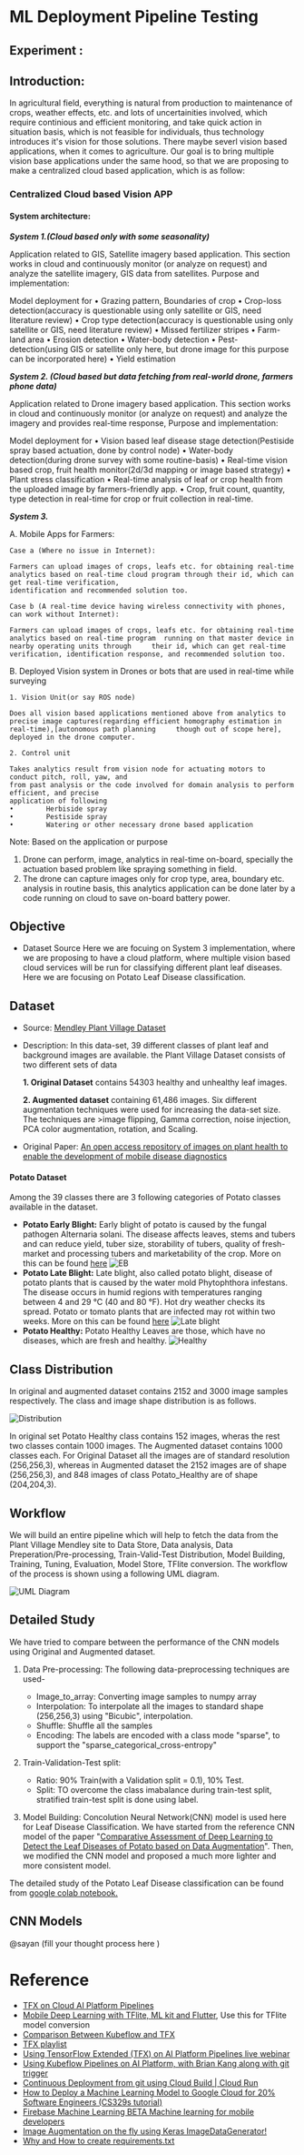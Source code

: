 # ML Deployment Pipeline Testing
## Experiment : 

## **Introduction:**

In agricultural field, everything is natural from production to maintenance of crops, weather effects, etc. and lots of uncertainities involved, which require continious and efficient monitoring, and take quick action in situation basis, which is not feasible for individuals, thus technology introduces it's vision for those solutions. There maybe severl vision based applications, when it comes to agriculture. Our goal is to bring multiple vision base applications under the same hood, so that we are proposing to make a centralized cloud based application, which is as follow:

### Centralized Cloud based Vision APP

#### System architecture:

***System 1.(Cloud based only with some seasonality)***

Application related to GIS, Satellite imagery based application. This section works in cloud and continuously monitor (or analyze on request) and analyze the satellite imagery, GIS data from satellites. Purpose and implementation:

Model deployment for 
•        Grazing pattern, Boundaries of crop
•        Crop-loss detection(accuracy is questionable using only satellite or GIS, need literature review)
•        Crop type detection(accuracy is questionable using only satellite or GIS, need literature review)
•        Missed fertilizer stripes
•        Farm-land area
•        Erosion detection
•        Water-body detection
•        Pest-detection(using GIS or satellite only here, but drone image for this purpose can be incorporated here)
•        Yield estimation

***System 2. (Cloud based but data fetching from real-world drone, farmers phone data)*** 

Application related to Drone imagery based application. This section works in cloud and continuously monitor (or analyze on request) and analyze the imagery and provides real-time response, Purpose and implementation:

Model deployment for
•        Vision based leaf disease stage detection(Pestiside spray based actuation, done by control node) 
•        Water-body detection(during drone survey with some routine-basis)
•        Real-time vision based crop, fruit health monitor(2d/3d mapping or image based strategy)
•        Plant stress classification
•        Real-time analysis of leaf or crop health from the uploaded image by farmers-friendly app. 
•        Crop, fruit count, quantity, type detection in real-time for crop or fruit collection in real-time.

***System 3.*** 

A. Mobile Apps for Farmers:

    Case a (Where no issue in Internet): 

    Farmers can upload images of crops, leafs etc. for obtaining real-time analytics based on real-time cloud program through their id, which can get real-time verification, 
    identification and recommended solution too.

    Case b (A real-time device having wireless connectivity with phones, can work without Internet):

    Farmers can upload images of crops, leafs etc. for obtaining real-time analytics based on real-time program  running on that master device in nearby operating units through     their id, which can get real-time verification, identification response, and recommended solution too.

B. Deployed Vision system in Drones or bots that are used in real-time while surveying

    1. Vision Unit(or say ROS node)
    
    Does all vision based applications mentioned above from analytics to precise image captures(regarding efficient homography estimation in real-time),[autonomous path planning     though out of scope here], deployed in the drone computer.
    
    2. Control unit

    Takes analytics result from vision node for actuating motors to conduct pitch, roll, yaw, and 
    from past analysis or the code involved for domain analysis to perform efficient, and precise
    application of following
    •        Herbiside spray
    •        Pestiside spray
    •        Watering or other necessary drone based application
   
   Note: Based on the application or purpose
   
   1. Drone can perform, image, analytics in real-time on-board, specially the actuation 
   based problem like spraying something in field.
   2. The drone can capture images only for crop type, area, boundary etc. analysis in 
   routine basis, this analytics application can be done later by a code running on cloud to
   save on-board battery power. 
   
## **Objective** 

* Dataset Source
Here we are focuing on System 3 implementation, where we are proposing to have a cloud platform, where multiple vision based cloud services will be run for classifying different plant leaf diseases. Here we are focusing on Potato Leaf Disease classification. 

## **Dataset**

* Source: [Mendley Plant Village Dataset](https://data.mendeley.com/datasets/tywbtsjrjv/1)

* Description: In this data-set, 39 different classes of plant leaf and background images are available. the Plant Village Dataset consists of two different sets of data 

  **1. Original Dataset** contains 54303 healthy and unhealthy leaf images. 
  
  **2. Augmented dataset** containing 61,486 images. Six different augmentation techniques were used for increasing the data-set size. The techniques are  >image flipping, Gamma correction, noise injection, PCA color augmentation, rotation, and Scaling.

* Original Paper: [An open access repository of images on plant health to enable the development of mobile disease diagnostics](https://arxiv.org/abs/1511.08060)

#### **Potato Dataset**

Among the 39 classes there are 3 following categories of Potato classes available in the dataset. 
 * **Potato Early Blight:** Early blight of potato is caused by the fungal pathogen Alternaria solani. The disease affects leaves, stems and tubers and can reduce yield, tuber size, storability of tubers, quality of fresh-market and processing tubers and marketability of the crop. More on this can be found [here](https://www.ag.ndsu.edu/publications/crops/early-blight-in-potato#:~:text=Early%20blight%20of%20potato%20is,and%20marketability%20of%20the%20crop.)
![EB](https://github.com/Future-AI-Laboratory/vision-api/blob/review_sayan/images/Potato_early_blight.png)
* **Potato Late Blight:** Late blight, also called potato blight, disease of potato plants that is caused by the water mold Phytophthora infestans. The disease occurs in humid regions with temperatures ranging between 4 and 29 °C (40 and 80 °F). Hot dry weather checks its spread. Potato or tomato plants that are infected may rot within two weeks. More on this can be found [here](https://cropwatch.unl.edu/potato/late_blights_description)
![Late blight](https://github.com/Future-AI-Laboratory/vision-api/blob/review_sayan/images/late_blight.png)
 * **Potato Healthy:** Potato Healthy Leaves are those, which have no diseases, which are fresh and healthy.
![Healthy](https://github.com/Future-AI-Laboratory/vision-api/blob/review_sayan/images/healthy_new.png) 

## **Class Distribution**

In original and augmented dataset contains 2152 and 3000 image samples respectively. The class and image shape distribution is as follows.

![Distribution](https://github.com/Future-AI-Laboratory/vision-api/blob/review_sayan/images/potato_distribution.PNG)

In original set Potato Healthy class contains 152 images, wheras the rest two classes contain 1000 images. The Augmented dataset contains 1000 classes each. For Original Dataset all the images are of standard resolution (256,256,3), whereas in Augmented dataset the 2152 images are of shape (256,256,3), and 848 images of class Potato_Healthy are of shape (204,204,3).  

## **Workflow**

We will build an entire pipeline which will help to fetch the data from the Plant Village Mendley site to Data Store, Data analysis, Data Preperation/Pre-processing, Train-Valid-Test Distribution, Model Building, Training, Tuning, Evaluation, Model Store, TFlite conversion. The workflow of the process is shown using a following UML diagram. 

![UML Diagram]()

## **Detailed Study**

We have tried to compare between the performance of the CNN models using Original and Augmented dataset. 

1. Data Pre-processing: The following data-preprocessing techniques are used-
   * Image_to_array: Converting image samples to numpy array
   * Interpolation: To interpolate all the images to standard shape (256,256,3) using "Bicubic", interpolation. 
   * Shuffle: Shuffle all the samples
   * Encoding: The labels are encoded with a class mode "sparse", to support the "sparse_categorical_cross-entropy"

2. Train-Validation-Test split: 
   * Ratio: 90% Train(with a Validation split = 0.1), 10% Test.
   * Split: TO overcome the class imabalance during train-test split, stratified train-test split is done using label. 

3. Model Building: Concolution Neural Network(CNN) model is used here for Leaf Disease Classification. We have started from the reference CNN model of the paper "[Comparative Assessment of Deep Learning to Detect the Leaf Diseases of Potato based on Data Augmentation](https://ieeexplore.ieee.org/abstract/document/9200015)". Then, we modified the CNN model and proposed a much more lighter and more consistent model.

The detailed study of the Potato Leaf Disease classification can be found from [google colab notebook.](https://colab.research.google.com/drive/1eGm-dgXcBwx44xw1RMopc2wlcHSF8Pfj?usp=sharing)

## **CNN Models**
@sayan (fill your thought process here ) 












# Reference

* [TFX on Cloud AI Platform Pipelines](https://github.com/tensorflow/tfx/blob/master/docs/tutorials/tfx/cloud-ai-platform-pipelines.md)
* [Mobile Deep Learning with TFlite, ML kit and Flutter](https://drive.google.com/drive/folders/1TV3jpPnFbd4pxiVxxxEKxSsZibwUqoVo?usp=sharing), Use this for TFlite model conversion
* [Comparison Between Kubeflow and TFX](https://github.com/Future-AI-Laboratory/deployment-testing/blob/master/Comparison-Kubeflow-TFX.pdf)
* [TFX playlist](https://www.youtube.com/watch?v=YeuvR6m6ACQ&list=PLQY2H8rRoyvxR15n04JiW0ezF5HQRs_8F)
* [Using TensorFlow Extended (TFX) on AI Platform Pipelines live webinar](https://www.youtube.com/watch?v=RpWeVvAFzJE)
* [Using Kubeflow Pipelines on AI Platform, with Brian Kang along with git trigger](https://www.youtube.com/watch?v=qx7MLcbCo5g)
* [Continuous Deployment from git using Cloud Build | Cloud Run](https://cloud.google.com/run/docs/continuous-deployment-with-cloud-build)
* [How to Deploy a Machine Learning Model to Google Cloud for 20% Software Engineers (CS329s tutorial)](https://youtu.be/fw6NMQrYc6w)
* [Firebase Machine Learning BETA Machine learning for mobile developers](https://firebase.google.com/products/ml)
* [Image Augmentation on the fly using Keras ImageDataGenerator!](https://www.analyticsvidhya.com/blog/2020/08/image-augmentation-on-the-fly-using-keras-imagedatagenerator/)
* [Why and How to create requirements.txt](https://blog.usejournal.com/why-and-how-to-make-a-requirements-txt-f329c685181e)
